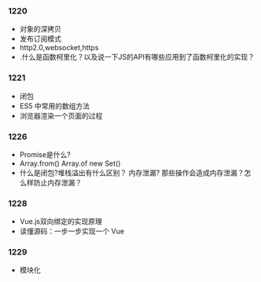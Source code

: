 ### 1220 
- 对象的深拷贝   
- 发布订阅模式
- http2.0,websocket,https
- .什么是函数柯里化？以及说一下JS的API有哪些应用到了函数柯里化的实现？



### 1221
- 闭包
- ES5 中常用的数组方法
- 浏览器渲染一个页面的过程


### 1226
- Promise是什么?
- Array.from()  Array.of    new Set()
- 什么是闭包?堆栈溢出有什么区别？ 内存泄漏? 那些操作会造成内存泄漏？怎么样防止内存泄漏？


### 1228
- Vue.js双向绑定的实现原理
- 读懂源码：一步一步实现一个 Vue

### 1229 

- 模块化